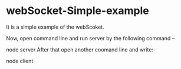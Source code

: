 # webSocket-Simple-example
It is a simple example of the webScoket.

Now, open command line and run server by the following command –


node server
After that open another coomand line and write:-

node client
